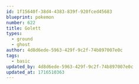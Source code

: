 ```yaml
---
id: 1f15640f-38d4-4383-839f-920fced45683
blueprint: pokemon
number: 622
title: Golett
types:
  - ground
  - ghost
author: 4d8d6ede-5963-429f-9c2f-74b897007e0c
tags:
  - basic
updated_by: 4d8d6ede-5963-429f-9c2f-74b897007e0c
updated_at: 1716510363
---
```

